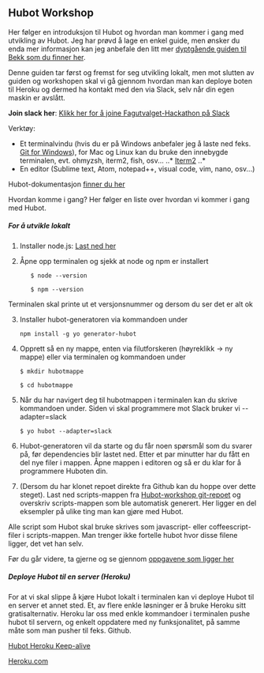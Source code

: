 ## Hubot Workshop
Her følger en introduksjon til Hubot og hvordan man kommer i gang med utvikling av Hubot. Jeg har prøvd å lage en enkel guide, men ønsker du enda mer informasjon kan jeg anbefale den litt mer [dyptgående guiden til Bekk som du finner her](https://github.com/bekk/chatops-workshop).

Denne guiden tar først og fremst for seg utvikling lokalt, men mot slutten av guiden og workshopen skal vi gå gjennom hvordan man kan deploye boten til Heroku og dermed ha kontakt med den via Slack, selv når din egen maskin er avslått.

**Join slack her**: [Klikk her for å joine Fagutvalget-Hackathon på Slack](https://join.slack.com/t/fagutvalget-hackathon/shared_invite/enQtMjU5ODAxNzAyNTY3LTU5YmEyM2MzMDY0MWIyNWNkZTViMTU1YmU2YjkzMjBjMTY1OTEwMmJiMjk1NTViYmNkNjQ1NGM2NzA5OWU0YzY)

Verktøy: 

* Et terminalvindu (hvis du er på Windows anbefaler jeg å laste ned feks. [Git for Windows](https://git-for-windows.github.io/)), for Mac og Linux kan du bruke den innebygde terminalen, evt. ohmyzsh, iterm2, fish, osv...
..* [Iterm2](https://www.iterm2.com/)
..*
* En editor (Sublime text, Atom, notepad++, visual code, vim, nano, osv...)

Hubot-dokumentasjon [finner du her](https://hubot.github.com/docs/)

Hvordan komme i gang? Her følger en liste over hvordan vi kommer i gang med Hubot. 

##### For å utvikle lokalt

1. Installer node.js: [Last ned her](https://nodejs.org/en/)
2. Åpne opp terminalen og sjekk at node og npm er installert

     ````
        $ node --version

        $ npm --version
     ````

Terminalen skal printe ut et versjonsnummer og dersom du ser det er alt ok

3. Installer hubot-generatoren via kommandoen under
    ````
    npm install -g yo generator-hubot
    ````

4. Opprett så en ny mappe, enten via filutforskeren (høyreklikk -> ny mappe) eller via terminalen og kommandoen under

    ````
    $ mkdir hubotmappe

    $ cd hubotmappe
    ````

5. Når du har navigert deg til hubotmappen i terminalen kan du skrive kommandoen under. Siden vi skal programmere mot Slack bruker vi --adapter=slack
    ````
    $ yo hubot --adapter=slack
    ````
    
6. Hubot-generatoren vil da starte og du får noen spørsmål som du svarer på, før dependencies blir lastet ned. Etter et par minutter har du fått en del nye filer i mappen. Åpne mappen i editoren og så er du klar for å programmere Huboten din.

7. (Dersom du har klonet repoet direkte fra Github kan du hoppe over dette steget). Last ned scripts-mappen fra [Hubot-workshop git-repoet](https://github.com/sndrem/Hubot-workshop) og overskriv scripts-mappen som ble automatisk generert. Her ligger en del eksempler på ulike ting man kan gjøre med Hubot. 

Alle script som Hubot skal bruke skrives som javascript- eller coffeescript-filer i scripts-mappen. Man trenger ikke fortelle hubot hvor disse filene ligger, det vet han selv.

Før du går videre, ta gjerne og se gjennom [oppgavene som ligger her](https://github.com/sndrem/Hubot-workshop/blob/master/oppgaver.md)

##### Deploye Hubot til en server (Heroku)
For at vi skal slippe å kjøre Hubot lokalt i terminalen kan vi deploye Hubot til en server et annet sted. Et, av flere enkle løsninger er å bruke Heroku sitt gratisalternativ. Heroku lar oss med enkle kommandoer i terminalen pushe hubot til servern, og enkelt oppdatere med ny funksjonalitet, på samme måte som man pusher til feks. Github.

[Hubot Heroku Keep-alive](https://github.com/hubot-scripts/hubot-heroku-keepalive)

[Heroku.com](https://heroku.com)
